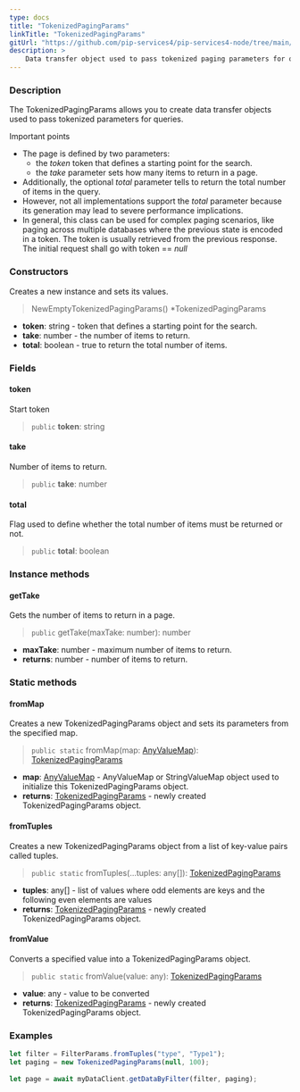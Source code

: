 ```yaml
---
type: docs
title: "TokenizedPagingParams"
linkTitle: "TokenizedPagingParams"
gitUrl: "https://github.com/pip-services4/pip-services4-node/tree/main/pip-services4-data-node"
description: > 
    Data transfer object used to pass tokenized paging parameters for queries. 
---
```


### Description

The TokenizedPagingParams allows you to create data transfer objects used to pass tokenized parameters for queries.

Important points

- The page is defined by two parameters:
    - the *token* token that defines a starting point for the search.
    - the *take* parameter sets how many items to return in a page.
- Additionally, the optional *total* parameter tells to return the total number of items in the query.
- However, not all implementations support the *total* parameter because its generation may lead to severe performance implications.
- In general, this class can be used for complex paging scenarios, like paging across multiple databases where the previous state is encoded in a token. The token is usually retrieved from the previous response. The initial request shall go with token == *null*

### Constructors
Creates a new instance and sets its values.

> NewEmptyTokenizedPagingParams() *TokenizedPagingParams
- **token**: string - token that defines a starting point for the search.
- **take**: number - the number of items to return. 
- **total**: boolean - true to return the total number of items.


### Fields

<span class="hide-title-link">

#### token
Start token
> `public` **token**: string

#### take
Number of items to return.
> `public` **take**: number

#### total
Flag used to define whether the total number of items must be returned or not.
> `public` **total**: boolean

</span>


### Instance methods

#### getTake
Gets the number of items to return in a page.

> `public` getTake(maxTake: number): number

- **maxTake**: number - maximum number of items to return.
- **returns**: number - number of items to return.

### Static methods

#### fromMap
Creates a new TokenizedPagingParams object and sets its parameters from the specified map.

> `public static` fromMap(map: [AnyValueMap](../any_value_map)): [TokenizedPagingParams]()

- **map**: [AnyValueMap](../any_value_map) - AnyValueMap or StringValueMap object used to initialize this TokenizedPagingParams object.
- **returns**: [TokenizedPagingParams]() - newly created TokenizedPagingParams object.


#### fromTuples
Creates a new TokenizedPagingParams object from a list of key-value pairs called tuples.

> `public static` fromTuples(...tuples: any[]): [TokenizedPagingParams]()

- **tuples**: any[] - list of values where odd elements are keys and the following even elements are values
- **returns**: [TokenizedPagingParams]() - newly created TokenizedPagingParams object.


#### fromValue
Converts a specified value into a TokenizedPagingParams object.

> `public static` fromValue(value: any): [TokenizedPagingParams]()

- **value**: any - value to be converted
- **returns**: [TokenizedPagingParams]() - newly created TokenizedPagingParams object.

### Examples

```typescript
let filter = FilterParams.fromTuples("type", "Type1");
let paging = new TokenizedPagingParams(null, 100);
     
let page = await myDataClient.getDataByFilter(filter, paging);
```
